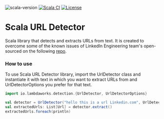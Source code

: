 ![scala-version][scala-version-badge]  [![Scala CI](https://github.com/lambdaworks/scurl-detector/actions/workflows/ci.yml/badge.svg)](https://github.com/lambdaworks/scurl-detector/actions/workflows/ci.yml) [![License](https://img.shields.io/badge/License-Apache%202.0-blue.svg)](https://opensource.org/licenses/Apache-2.0)

# Scala URL Detector

Scala library that detects and extracts URLs from text. It is created to overcome some of the known issues of LinkedIn Engineering team's open-sourced on the following [repo](https://github.com/linkedin/URL-Detector).


### How to use
To use Scala URL Detector library, import the UrlDetector class and instantiate it with text in which you want to extract URLs from and UrlDetectorOptions you prefer for that text.

```scala
import io.lambdaworks.detection.{UrlDetector, UrlDetectorOptions}

val detector = UrlDetector("hello this is a url Linkedin.com", UrlDetectorOptions.Default)
val extractedUrls: List[Url] = detector.extract()
extractedUrls.foreach(println)
```

[scala-version-badge]: https://img.shields.io/badge/scala-2.13.6-blue?logo=scala&color=teal
